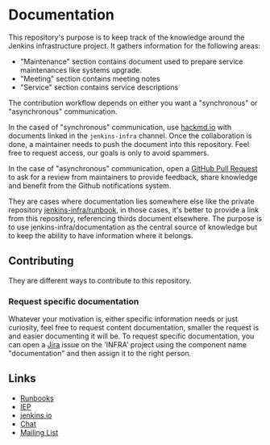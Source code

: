 # Documentation

This repository's purpose is to keep track of the knowledge around the Jenkins infrastructure project.
It gathers information for the following areas:

* "Maintenance" section contains document used to prepare service maintenances like systems upgrade.
* "Meeting" section contains meeting notes
* "Service" section contains service descriptions

The contribution workflow depends on either you want a "synchronous" or "asynchronous" communication.

In the cased of "synchronous" communication, use [hackmd.io](https://hackmd.io/team/jenkins-infra) with documents linked in the `jenkins-infra` channel. Once the collaboration is done, a maintainer needs to push the document into this repository.
Feel free to request access, our goals is only to avoid spammers.

In the case of "asynchronous" communication, open a [GitHub Pull Request](https://docs.github.com/en/github/collaborating-with-issues-and-pull-requests/about-pull-requests) to ask for a review
from maintainers to provide feedback, share knowledge and benefit from the Github notifications system.

They are cases where documentation lies somewhere else like the private repository [jenkins-infra/runbook](github.com/jenkins-infra/runbooks), in those cases, it's better to provide a link from this repository, referencing thirds document elsewhere. The purpose is to use jenkins-infra/documentation as the central source of knowledge but to keep the ability to have information where it belongs.

## Contributing

They are different ways to contribute to this repository.

### Request specific documentation

Whatever your motivation is, either specific information needs or just curiosity, feel free to request content documentation, smaller the request is and easier documenting it will be.
To request specific documentation, you can open a [Jira](https://issues.jenkins.io) issue on the 'INFRA' project using the component name "documentation" and then assign it to the right person.

## Links

* [Runbooks](https://github.com/jenkins-infra/runbooks)
* [IEP](https://github.com/jenkins-infra/iep)
* [jenkins.io](https://www.jenkins.io/projects/infrastructure/)
* [Chat](https://www.jenkins.io/chat/#jenkins-infra)
* [Mailing List](https://groups.google.com/u/1/g/jenkins-infra)
